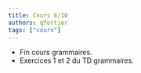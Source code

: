```yaml
---
title: Cours 6/10
authors: qfortier
tags: ["cours"]
---
```


- Fin cours grammaires.
- Exercices 1 et 2 du TD grammaires.
